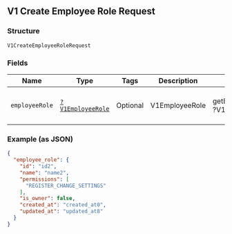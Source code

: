 ## V1 Create Employee Role Request

### Structure

`V1CreateEmployeeRoleRequest`

### Fields

| Name | Type | Tags | Description | Getter | Setter |
|  --- | --- | --- | --- | --- | --- |
| `employeeRole` | [`?V1EmployeeRole`](/doc/models/v1-employee-role.md) | Optional | V1EmployeeRole | getEmployeeRole(): ?V1EmployeeRole | setEmployeeRole(?V1EmployeeRole employeeRole): void |

### Example (as JSON)

```json
{
  "employee_role": {
    "id": "id2",
    "name": "name2",
    "permissions": [
      "REGISTER_CHANGE_SETTINGS"
    ],
    "is_owner": false,
    "created_at": "created_at0",
    "updated_at": "updated_at8"
  }
}
```

